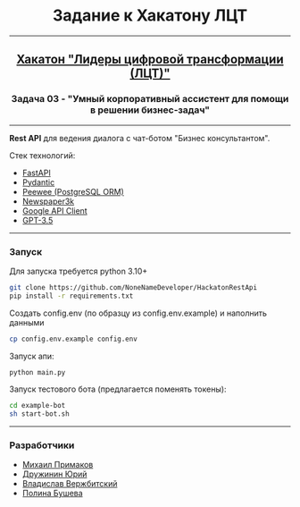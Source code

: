 <h1 align="center">Задание к Хакатону ЛЦТ</h1>
<hr>
<h2 align="center"><a href link="https://lk.leaders2023.innoagency.ru">Хакатон "Лидеры цифровой трансформации (ЛЦТ)"</a></h2>
<h3 align="center">Задача 03 - "Умный корпоративный ассистент для помощи в решении бизнес-задач"</h3>
<hr>
<b>Rest API</b> для ведения диалога с чат-ботом "Бизнес консультантом".

Стек технологий:
<ul>
    <li><a href="https://fastapi.tiangolo.com/">FastAPI</a></li>
    <li><a href="https://docs.pydantic.dev/latest/">Pydantic</a></li>
    <li><a href="https://docs.peewee-orm.com/en/latest/">Peewee (PostgreSQL ORM)</a></li>
    <li><a href="https://newspaper.readthedocs.io/en/latest/">Newspaper3k</a></li>
    <li><a href="https://github.com/googleapis/google-api-python-client/blob/main/docs/README.md">Google API Client</a></li>
    <li><a href="https://openai.com/">GPT-3.5</a></li>
</ul>

<hr>
<h3>Запуск</h3>

Для запуска требуется python 3.10+
```bash
git clone https://github.com/NoneNameDeveloper/HackatonRestApi
pip install -r requirements.txt
```
Создать config.env (по образцу из config.env.example) и наполнить данными
```bash
cp config.env.example config.env
```
Запуск апи:
```bash
python main.py
```

Запуск тестового бота (предлагается поменять токены):
```bash
cd example-bot
sh start-bot.sh
```
<hr>
<h3>Разработчики</h3>
<ul>
    <li><a href="https://t.me/delfikpro">Михаил Примаков</a></li>
    <li><a href="https://t.me/PontiyCoder">Дружинин Юрий</a></li>
    <li><a href="https://t.me/wasodert">Владислав Вержбитский</a></li>
    <li><a href="https://t.me/Polina_Busheva">Полина Бушева</a></li>
</ul>
